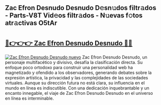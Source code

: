 ## Zac Efron Desnudo Desnudo D𝚎sn𝚞dos filtr𝚊dos - Parts-V8T Vid𝚎os filtr𝚊dos - N𝚞evas f𝚘tos atr𝚊ctivas O5tAr

# <h2><a href="http://mb6xks.tromn.icu/?c=Zac+Efron+Desnudo+Desnudo">🔗👉👉👉 Zac Efron Desnudo Desnudo 🔗🔗</a></h2>

[![Zac Efron Desnudo Desnudo nuevo](https://i.imgur.com/pEAQMta.gif)](http://mb6xks.tromn.icu/?c=Zac+Efron+Desnudo+Desnudo)
Zac Efron Desnudo Desnudo, un personaje multifacético y divisivo, desafía la clasificación directa. Su enfoque poco ortodoxo para construir una personalidad web ha magnetizado y ofendido a los observadores, generando debates sobre la expresión artística, la privacidad y las complejidades de las sociedades virtuales. Aunque su dirección futura no está clara, su influencia en el mundo en línea es indiscutible. Con una dedicación inquebrantable y un encanto innegable, el viaje de Zac Efron Desnudo Desnudo en el universo en línea es interminable.
